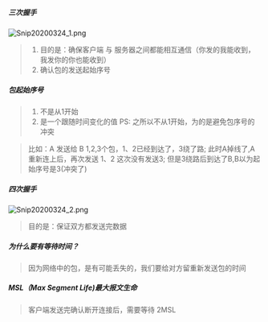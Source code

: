 ##### 三次握手
![Snip20200324_1.png](https://i.loli.net/2020/03/24/hWaErtpHXzjndMw.png)
> 1. 目的是：确保客户端 与 服务器之间都能相互通信（你发的我能收到，我发你的你也能收到）
> 2. 确认包的发送起始序号


##### 包起始序号
> 1. 不是从1开始
> 2. 是一个跟随时间变化的值
> PS: 之所以不从1开始，为的是避免包序号的冲突

> 比如：A 发送给 B 1,2,3个包，1、2已经到达了，3绕了路;
> 此时A掉线了,A重新连上后，再次发送 1、2 这次没有发送3;
> 但是3绕路后到达了B,B以为起始序号是3(冲突了)


##### 四次握手
![Snip20200324_2.png](https://i.loli.net/2020/03/24/D2K7fzAeQhrXFbq.png)
> 目的是：保证双方都发送完数据


##### 为什么要有等待时间？
> 因为网络中的包，是有可能丢失的，我们要给对方留重新发送包的时间


##### MSL（Max Segment Life)最大报文生命
> 客户端发送完确认断开连接后，需要等待 2MSL

